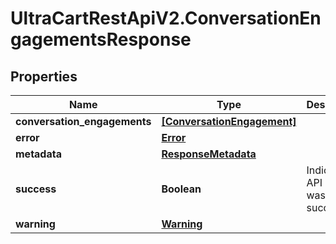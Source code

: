 # UltraCartRestApiV2.ConversationEngagementsResponse

## Properties
Name | Type | Description | Notes
------------ | ------------- | ------------- | -------------
**conversation_engagements** | [**[ConversationEngagement]**](ConversationEngagement.md) |  | [optional] 
**error** | [**Error**](Error.md) |  | [optional] 
**metadata** | [**ResponseMetadata**](ResponseMetadata.md) |  | [optional] 
**success** | **Boolean** | Indicates if API call was successful | [optional] 
**warning** | [**Warning**](Warning.md) |  | [optional] 


